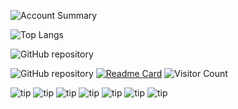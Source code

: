 ![Account Summary](https://github-readme-stats.vercel.app/api?username=ethanYaoyx&count_private=true&show_icons=true&theme=dracula)

![Top Langs](https://github-readme-stats.vercel.app/api/top-langs/?username=ethanYaoyx)

![GitHub repository](https://github-readme-stats.vercel.app/api/pin/?username=ethanYaoyx&repo=ethanYaoyx-Image_Generation_for_Medical_Application_Dog_hip&amp)

![GitHub repository](https://github-readme-stats.vercel.app/api/pin/?username=ethanYaoyx&repo=Dog_heart_Classification&amp&amp)
[![Readme Card](https://github-readme-stats.vercel.app/api/pin/?username=ethanYaoyx&repo=Dog_heart_Classification)](https://github.com/ethanYaoyx/ethanYaoyx-Image_Generation_for_Medical_Application_Dog_hip)
![Visitor Count](https://profile-counter.glitch.me/{ethanYaoyx}/count.svg)

![tip](https://badgen.net/badge/github/1.0.0/orange?icon=github)
![tip](https://badgen.net/badge/python/3.10.2/orange?icon=packagephobia)
![tip](https://badgen.net/badge/pytorch/2.6.0+cu118/orange?icon=packagephobia)
![tip](https://badgen.net/badge/pandas/2.2.3/orange?icon=packagephobia)
![tip](https://badgen.net/badge/diffusers/0.32.2/orange?icon=packagephobia)
![tip](https://badgen.net/badge/huggingface/1.0.0/orange?icon=packagephobia)
![tip](https://badgen.net/badge/transformers/4.48.2/orange?icon=packagephobia)
<!--
![GitHub repository](https://github-stats.ubrong.com/api/pin/?username=ethanYaoyx&amp;repo=Dog_heart_Classification&amp;theme=dark)
**ethanYaoyx/ethanYaoyx** is a ✨ _special_ ✨ repository because its `README.md` (this file) appears on your GitHub profile.

Here are some ideas to get you started:

- 🔭 I’m currently working on ...
- 🌱 I’m currently learning ...
- 👯 I’m looking to collaborate on ...
- 🤔 I’m looking for help with ...
- 💬 Ask me about ...
- 📫 How to reach me: ...
- 😄 Pronouns: ...
- ⚡ Fun fact: ...
-->
